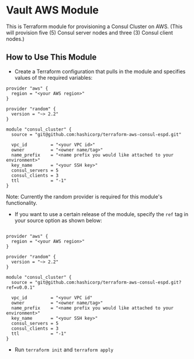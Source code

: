 # Vault AWS Module

This is Terraform module for provisioning a Consul Cluster on AWS. (This will
provision five (5) Consul server nodes and three (3) Consul client nodes.)

## How to Use This Module

- Create a Terraform configuration that pulls in the module and specifies values
  of the required variables:

```hcl
provider "aws" {
  region = "<your AWS region>"
}

provider "random" {
  version = "~> 2.2"
}

module "consul_cluster" {
  source = "git@github.com:hashicorp/terraform-aws-consul-espd.git"

  vpc_id         = "<your VPC id>"
  owner          = "<owner name/tag>"
  name_prefix    = "<name prefix you would like attached to your environment>"
  key_name       = "<your SSH key>"
  consul_servers = 5
  consul_clients = 3
  ttl            = "-1"
}
```

Note: Currently the random provider is required for this module's functionality.

- If you want to use a certain release of the module, specify the `ref` tag in
  your source option as shown below:

```hcl

provider "aws" {
  region = "<your AWS region>"
}

provider "random" {
  version = "~> 2.2"
}

module "consul_cluster" {
  source = "git@github.com:hashicorp/terraform-aws-consul-espd.git?ref=v0.0.1"

  vpc_id         = "<your VPC id"
  owner          = "<owner name/tag>"
  name_prefix    = "<name prefix you would like attached to your environment>"
  key_name       = "<your SSH key>"
  consul_servers = 5
  consul_clients = 3
  ttl            = "-1"
}
```

- Run `terraform init` and `terraform apply`
